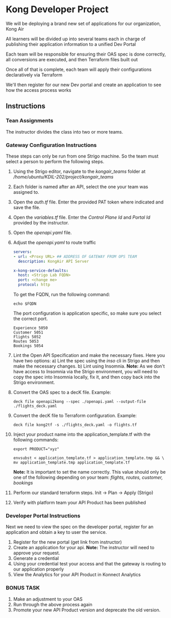 # Kong Developer Project

We will be deploying a brand new set of applications for our organization, Kong Air

All learners will be divided up into several teams each in charge of publishing their application information to a unified Dev Portal

Each team will be responsible for ensuring their OAS spec is done correctly, all conversions are executed, and then Terraform files built out

Once all of that is complete, each team will apply their configurations declaratively via Terraform

We'll then register for our new Dev portal and create an application to see how the access process works

## Instructions

### Tean Assignments

The instructor divides the class into two or more teams.

### Gateway Configuration Instructions

These steps can only be run from one Strigo machine. So the team must select a person to perform the following steps.

1) Using the Strigo editor, navigate to the *kongair_teams* folder at */home/ubuntu/KDIL-202/project/kongair_teams*
2) Each folder is named after an API, select the one your team was assigned to.
3) Open the *auth.tf* file. Enter the provided PAT token where indicated and save the file.
4) Open the *variables.tf* file. Enter the *Control Plane Id* and *Portal Id* provided by the instructor.
5) Open the *openapi.yaml* file.
6) Adjust the  *openapi.yaml* to route traffic

    ```yaml
    servers:
    - url: <Proxy URL> ## ADDRESS OF GATEWAY FROM OPS TEAM
      description: KongAir API Server

    x-kong-service-defaults:
      host: <Strigo Lab FQDN>
      port: <change me>
      protocol: http
    ```

    To get the FQDN, run the following command:

    ```shell
    echo $FQDN
    ```

    The port configuration is application specific, so make sure you select the correct port.

    ```text
    Experience 5050
    Customer 5051
    Flights 5052
    Routes 5053
    Bookings 5054
    ```

7) Lint the Open API Specification and make the necessary fixes. Here you have two options:
   a) Lint the spec using the *inso* cli in Strigo and then make the necessary changes.
   b) Lint using Insomnia. **Note:** As we don't have access to Insomnia via the Strigo environment, you will need to copy the spec into Insomnia locally, fix it, and then copy back into the Strigo environment.

8) Convert the OAS spec to a decK file. Example:

    ```shell
    deck file openapi2kong --spec ./openapi.yaml --output-file ./flights_deck.yaml
    ```

9) Convert the decK file to Terraform configuration. Example:

    ```shell
    deck file kong2tf -s ./flights_deck.yaml -o flights.tf
    ```

10) Inject your product name into the application_template.tf with the following commands:

    ```shell
    export PRODUCT="xyz"
    ```

    ```shell
    envsubst < application_template.tf > application_template.tmp && \
    mv application_template.tmp application_template.tf
    ```

    **Note:** It is important to set the name correctly. This value should only be one of the following depending on your team:
    *flights, routes, customer, bookings*

11) Perform our standard terraform steps. Init -> Plan -> Apply (Strigo)
12) Verify with platform team your API Product has been published

### Developer Portal Instructions

Next we need to view the spec on the developer portal, register for an application and obtain a key to user the service.

1) Register for the new portal (get link from instructor)
2) Create an application for your api. **Note:** The instructor will need to approve your request.
3) Generate a credential
4) Using your credential test your access and that the gateway is routing to our application properly
5) View the Analytics for your API Product in Konnect Analytics

### BONUS TASK

1) Make an adjustment to your OAS
2) Run through the above process again
3) Promote your new API Product version and deprecate the old version.
